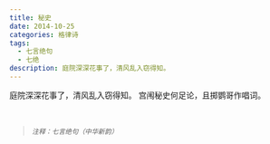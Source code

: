 ```yaml
---
title: 秘史
date: 2014-10-25
categories: 格律诗
tags:
  - 七言绝句
  - 七绝
description: 庭院深深花事了，清风乱入窃得知。
---
```


庭院深深花事了，清风乱入窃得知。
宫闱秘史何足论，且掷鹦哥作唱词。

<br/>
<blockquote>
<p><small><i>注释：七言绝句（中华新韵）</i></small></p>
</blockquote>